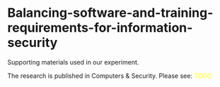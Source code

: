 # Balancing-software-and-training-requirements-for-information-security
Supporting materials used in our experiment. 

The research is published in Computers & Security. Please see: <font color="yellow">TODO</font>


